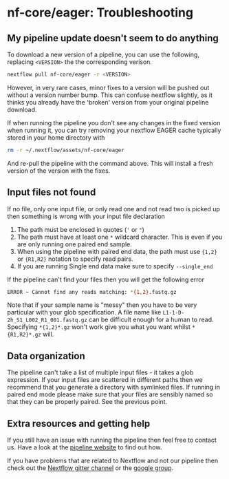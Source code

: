 # nf-core/eager: Troubleshooting

## My pipeline update doesn't seem to do anything

To download a new version of a pipeline, you can use the following, replacing `<VERSION>` the the corresponding verison.

```bash
nextflow pull nf-core/eager -r <VERSION>
```

However, in very rare cases, minor fixes to a version will be pushed out without a version number bump. This can confuse nextflow slightly, as it thinks you already have the 'broken' version from your original pipeline download.

If when running the pipeline you don't see any changes in the fixed version when running it, you can try removing your nextflow EAGER cache typically stored in your home directory with

```bash
rm -r ~/.nextflow/assets/nf-core/eager
```

And re-pull the pipeline with the command above. This will install a fresh version of the version with the fixes.

## Input files not found

If no file, only one input file, or only read one and not read two is picked up then something is wrong with your input file declaration

1. The path must be enclosed in quotes (`'` or `"`)
2. The path must have at least one `*` wildcard character. This is even if you are only running one paired end sample.
3. When using the pipeline with paired end data, the path must use `{1,2}` or `{R1,R2}` notation to specify read pairs.
4. If you are running Single end data make sure to specify `--single_end`

If the pipeline can't find your files then you will get the following error

```bash
ERROR ~ Cannot find any reads matching: *{1,2}.fastq.gz
```

Note that if your sample name is "messy" then you have to be very particular with your glob specification. A file name like `L1-1-D-2h_S1_L002_R1_001.fastq.gz` can be difficult enough for a human to read. Specifying `*{1,2}*.gz` won't work give you what you want whilst `*{R1,R2}*.gz` will.

## Data organization

The pipeline can't take a list of multiple input files - it takes a glob expression. If your input files are scattered in different paths then we recommend that you generate a directory with symlinked files. If running in paired end mode please make sure that your files are sensibly named so that they can be properly paired. See the previous point.

## Extra resources and getting help

If you still have an issue with running the pipeline then feel free to contact us.
Have a look at the [pipeline website](https://github.com/nf-core/eager) to find out how.

If you have problems that are related to Nextflow and not our pipeline then check out the [Nextflow gitter channel](https://gitter.im/nextflow-io/nextflow) or the [google group](https://groups.google.com/forum/#!forum/nextflow).
